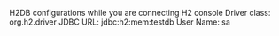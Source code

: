 H2DB configurations while you are connecting H2 console
Driver class: org.h2.driver
JDBC URL: jdbc:h2:mem:testdb
User Name: sa  